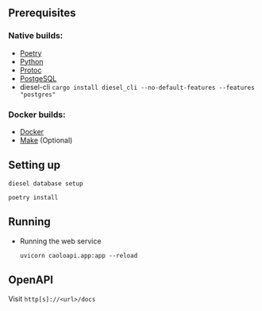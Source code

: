 ## Prerequisites

### Native builds:

-   [Poetry](https://python-poetry.org/docs/)
-   [Python](https://python.org/)
-   [Protoc](https://grpc.io/docs/protoc-installation/)
-   [PostgeSQL](https://www.postgresql.org/)
-   diesel-cli `cargo install diesel_cli --no-default-features --features "postgres"`

### Docker builds:

-   [Docker](https://www.docker.com/)
-   [Make](https://www.gnu.org/software/make/) (Optional)

## Setting up

```
diesel database setup

poetry install
```

## Running

-   Running the web service

    ```
    uvicorn caoloapi.app:app --reload
    ```

## OpenAPI

Visit `http[s]://<url>/docs`
